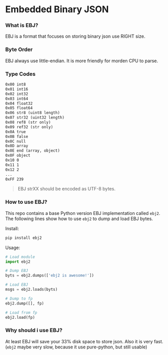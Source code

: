 # Embedded Binary JSON

### What is EBJ?

EBJ is a format that focuses on storing binary json use RIGHT size.

### Byte Order

EBJ always use little-endian. It is more friendly for morden CPU to parse.

### Type Codes

```txt
0x00 int8
0x01 int16
0x02 int32
0x03 int64
0x04 float32
0x05 float64
0x06 str8 (uint8 length)
0x07 str32 (uint32 length)
0x08 ref8 (str only)
0x09 ref32 (str only)
0x0A true
0x0B false
0x0C null
0x0D array
0x0E end (array, object)
0x0F object
0x10 0
0x11 1
0x12 2
...
0xFF 239
```

> EBJ strXX should be encoded as UTF-8 bytes.

### How to use EBJ?

This repo contains a base Python version EBJ implementation called `ebj2`. The
following lines show how to use `ebj2` to dump and load EBJ bytes.

Install:
```sh
pip install ebj2
```

Usage:
```py
# Load module
import ebj2

# Dump EBJ
byts = ebj2.dumps(['ebj2 is awesome!'])

# Load EBJ
msgs = ebj2.loads(byts)

# Dump to fp
ebj2.dump([], fp)

# Load from fp
ebj2.load(fp)
```

### Why should i use EBJ?

At least EBJ will save your 33% disk space to store json. Also it is very fast.
(`ebj2` maybe very slow, because it use pure-python, but still usable)
